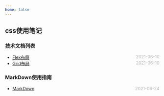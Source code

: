 ```yaml
---
home: false
---
```

## css使用笔记
### 技术文档列表
* [Flex布局](./flex)  <span style="color:#bbb; float:right">2021-06-10</span>
* [Grid布局](./grid)  <span style="color:#bbb; float:right">2021-06-10</span>
### MarkDown使用指南
*  [MarkDown](../blog-daily/use-markdown)  <span style="color:#bbb; float:right">2021-06-24</span>
